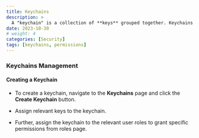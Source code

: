 ```yaml
---
title: Keychains
description: >
  A "keychain" is a collection of **keys** grouped together. Keychains simplify the management of permissions by allowing you to assign a set of keys to a user role. This way, you can define what actions a user can perform based on their role within the system.
date: 2023-10-30
# weight: 4
categories: [Security]
tags: [keychains, permissions]
---
```




### Keychains Management

#### Creating a Keychain

 - To create a keychain, navigate to the **Keychains** page and click the **Create Keychain** button.

 - Assign relevant keys to the keychain.

 - Further, assign the keychain to the relevant user roles to grant specific permissions from roles page.